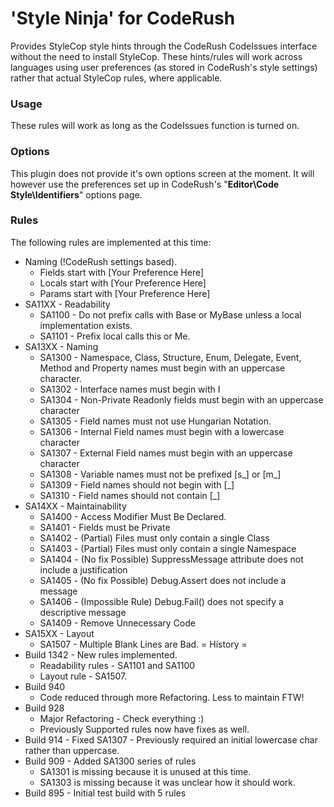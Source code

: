 # 'Style Ninja' for CodeRush

Provides StyleCop style hints through the CodeRush CodeIssues interface without the need to install StyleCop. 
These hints/rules will work across languages using user preferences (as stored in CodeRush's style settings) rather that actual StyleCop rules, where applicable.

### Usage 
These rules will work as long as the CodeIssues function is turned on. 

### Options 
This plugin does not provide it's own options screen at the moment. It will however use the preferences set up in CodeRush's "**Editor\Code Style\Identifiers**"  options page.

### Rules 

The following rules are implemented at this time:

 * Naming (!CodeRush settings based).
   * Fields start with [Your Preference Here]
   * Locals start with [Your Preference Here]
   * Params start with [Your Preference Here]
 * SA11XX - Readability
   * SA1100 - Do not prefix calls with Base or MyBase unless a local implementation exists.
   * SA1101 - Prefix local calls this or Me.
 * SA13XX - Naming
   * SA1300 - Namespace, Class, Structure, Enum, Delegate, Event, Method and Property names must begin with an uppercase character.
   * SA1302 - Interface names must begin with I
   * SA1304 - Non-Private Readonly fields must begin with an uppercase character
   * SA1305 - Field names must not use Hungarian Notation.
   * SA1306 - Internal Field names must begin with a lowercase character
   * SA1307 - External Field names must begin with an uppercase character
   * SA1308 - Variable names must not be prefixed [s_] or [m_]
   * SA1309 - Field names should not begin with [_]
   * SA1310 - Field names should not contain [_]
 * SA14XX - Maintainability
   * SA1400 - Access Modifier Must Be Declared.
   * SA1401 - Fields must be Private
   * SA1402 - (Partial) Files must only contain a single Class
   * SA1403 - (Partial) Files must only contain a single Namespace
   * SA1404 - (No fix Possible) SuppressMessage attribute does not include a justification
   * SA1405 - (No fix Possible) Debug.Assert does not include a message
   * SA1406 - (Impossible Rule) Debug.Fail() does not specify a descriptive message
   * SA1409 - Remove Unnecessary Code
 * SA15XX - Layout
   * SA1507 - Multiple Blank Lines are Bad.
= History = 
 * Build 1342 - New rules implemented.
   * Readability rules - SA1101 and SA1100
   * Layout rule - SA1507.
 * Build 940 
   * Code reduced through more Refactoring. Less to maintain FTW! 
 * Build 928  
   * Major Refactoring - Check everything :)
   * Previously Supported rules now have fixes as well.
 * Build 914 - Fixed SA1307 - Previously required an initial lowercase char rather than uppercase.
 * Build 909 - Added SA1300 series of rules 
   * SA1301 is missing because it is unused at this time. 
   * SA1303 is missing because it was unclear how it should work.
 * Build 895 - Initial test build with 5 rules

